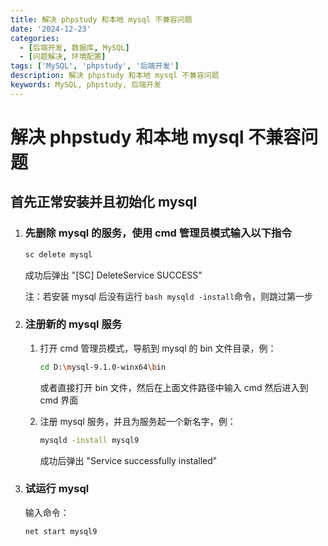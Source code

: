 ```yaml
---
title: 解决 phpstudy 和本地 mysql 不兼容问题
date: '2024-12-23'
categories: 
  - [后端开发, 数据库, MySQL]
  - [问题解决, 环境配置]
tags: ['MySQL', 'phpstudy', '后端开发']
description: 解决 phpstudy 和本地 mysql 不兼容问题
keywords: MySQL, phpstudy, 后端开发
---
```


# 解决 phpstudy 和本地 mysql 不兼容问题

## 首先正常安装并且初始化 mysql

1. ### 先删除 mysql 的服务，使用 cmd 管理员模式输入以下指令

   ```bash
   sc delete mysql
   ```

   成功后弹出 "[SC] DeleteService SUCCESS"

   注：若安装 mysql 后没有运行 ```bash mysqld -install```命令，则跳过第一步

2. ### 注册新的 mysql 服务

   1. 打开 cmd 管理员模式，导航到 mysql 的 bin 文件目录，例：

      ```bash
      cd D:\mysql-9.1.0-winx64\bin
      ```

      或者直接打开 bin 文件，然后在上面文件路径中输入 cmd 然后进入到 cmd 界面

   2. 注册 mysql 服务，并且为服务起一个新名字，例：

      ```bash
      mysqld -install mysql9
      ```

      成功后弹出 "Service successfully installed"

3. ### 试运行 mysql

   输入命令：

   ```bash
   net start mysql9
   ```